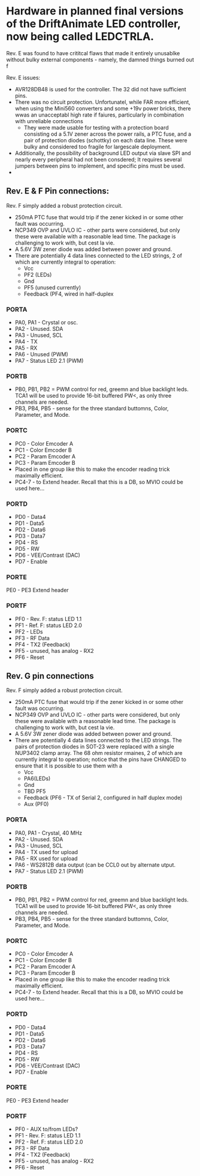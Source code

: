 # Hardware in planned final versions of the DriftAnimate LED controller, now being called LEDCTRLA. 
Rev. E was found to have crititcal flaws that made it entirely unusablke without bulky external components - namely, the damned things burned out f

Rev. E issues:
* AVR128DB48 is used for the controller. The 32 did not have sufficient pins. 
* There was no circuit protection. Unfortunatel, while FAR more efficient, when using the Mini560 converters and some +19v power bricks, there wwas an unacceptabl high rate if faiures, particularly in combination with unreliable connections 
  * They were made usable for testing with a protection board consisting od a 5.1V zener across the power rails, a PTC fuse, and a pair of protection diodes (schottky) on each data line. These were bulky and considered too fragile for largescale deployment. 
* Additionally, the possibility of background LED output via slave SPI and nearly every peripheral had not been consdered; It requires several jumpers between pins to implement, and specific pins must be used. 
* 

## Rev. E & F Pin connections:
Rev. F simply added a robust protection circuit. 
* 250mA PTC fuse that would trip if the zener kicked in or some other fault was occurring.
* NCP349 OVP and UVLO IC - other parts were considered, but only these were available with a reasonable lead time. The package is challenging to work with, but cest la vie. 
* A 5.6V 3W zener diode was added between power and ground. 
* There are potentially 4 data lines connected to the LED strings, 2 of which are currently integral to operation:
  * Vcc
  * PF2 (LEDs)
  * Gnd
  * PF5 (unused currently)
  * Feedback (PF4, wired in half-duplex

### PORTA
* PA0, PA1 - Crystal or osc.
* PA2 - Unused. SDA
* PA3 - Unused, SCL
* PA4 - TX
* PA5 - RX
* PA6 - Unused (PWM)
* PA7 - Status LED 2.1 (PWM)

### PORTB
* PB0, PB1, PB2 = PWM control for red, greemn and blue backlight leds. TCA1 will be used to provide 16-bit buffered PW<, as only three channels are needed.
* PB3, PB4, PB5 - sense for the three standard buttomns, Color, Parameter, and Mode.

### PORTC
* PC0 - Color Emcoder A
* PC1 - Color Emcoder B
* PC2 - Param Emcoder A
* PC3 - Param Emcoder B
 * Placed in one group like this to make the encoder reading trick maximally efficient.
* PC4-7 - to Extend header. Recall that this is a DB, so MVIO could be used here...

### PORTD
* PD0 - Data4
* PD1 - Data5
* PD2 - Data6
* PD3 - Data7
* PD4 - RS
* PD5 - RW
* PD6 - VEE/Contrast (DAC)
* PD7 - Enable

### PORTE
PE0 - PE3 Extend header

### PORTF
* PF0 - Rev. F: status LED 1.1
* PF1 - Ref. F: status LED 2.0
* PF2 - LEDs
* PF3 - RF Data
* PF4 - TX2 (Feedback)
* PF5 - unused, has analog - RX2
* PF6 - Reset

## Rev. G pin connections
Rev. F simply added a robust protection circuit. 
* 250mA PTC fuse that would trip if the zener kicked in or some other fault was occurring.
* NCP349 OVP and UVLO IC - other parts were considered, but only these were available with a reasonable lead time. The package is challenging to work with, but cest la vie. 
* A 5.6V 3W zener diode was added between power and ground. 
* There are potentially 4 data lines connected to the LED strings. The pairs of protection diodes in SOT-23 were replaced with a single NUP3402 clamp array. The 68 ohm resistor rmaines, 2 of which are currently integral to operation; notice that the pins have CHANGED to ensure that it is possible to use them with a 
  * Vcc
  * PA6(LEDs)
  * Gnd
  * TBD PF5
  * Feedback (PF6 - TX of Serial 2, configured in half duplex mode)
  * Aux (PF0)

### PORTA
* PA0, PA1 - Crystal, 40 MHz
* PA2 - Unused. SDA
* PA3 - Unused, SCL
* PA4 - TX used for upload
* PA5 - RX used for upload
* PA6 - WS2812B data output (can be CCL0 out by alternate utput. 
* PA7 - Status LED 2.1 (PWM)

### PORTB
* PB0, PB1, PB2 = PWM control for red, greemn and blue backlight leds. TCA1 will be used to provide 16-bit buffered PW<, as only three channels are needed.
* PB3, PB4, PB5 - sense for the three standard buttomns, Color, Parameter, and Mode.

### PORTC
* PC0 - Color Emcoder A
* PC1 - Color Emcoder B
* PC2 - Param Emcoder A
* PC3 - Param Emcoder B
 * Placed in one group like this to make the encoder reading trick maximally efficient.
* PC4-7 - to Extend header. Recall that this is a DB, so MVIO could be used here...

### PORTD
* PD0 - Data4
* PD1 - Data5
* PD2 - Data6
* PD3 - Data7
* PD4 - RS
* PD5 - RW
* PD6 - VEE/Contrast (DAC)
* PD7 - Enable

### PORTE
PE0 - PE3 Extend header

### PORTF
* PF0 - AUX to/from LEDs? 
* PF1 - Rev. F: status LED 1.1
* PF2 - Ref. F: status LED 2.0
* PF3 - RF Data
* PF4 - TX2 (Feedback)
* PF5 - unused, has analog - RX2
* PF6 - Reset

